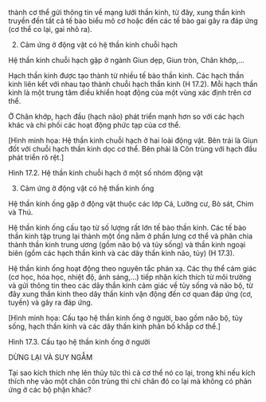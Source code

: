 thành cơ thể gửi thông tin về mạng lưới thần kinh, từ đây, xung thần kinh truyền đến tất cả tế bào biểu mô cơ hoặc đến các tế bào gai gây ra đáp ứng (cơ thể co lại, gai nhô ra).

2. Cảm ứng ở động vật có hệ thần kinh chuỗi hạch

Hệ thần kinh chuỗi hạch gặp ở ngành Giun dẹp, Giun tròn, Chân khớp,...

Hạch thần kinh được tạo thành từ nhiều tế bào thần kinh. Các hạch thần kinh liên kết với nhau tạo thành chuỗi hạch thần kinh (H 17.2). Mỗi hạch thần kinh là một trung tâm điều khiển hoạt động của một vùng xác định trên cơ thể.

Ở Chân khớp, hạch đầu (hạch não) phát triển mạnh hơn so với các hạch khác và chi phối các hoạt động phức tạp của cơ thể.

[Hình minh họa: Hệ thần kinh chuỗi hạch ở hai loài động vật. Bên trái là Giun đốt với chuỗi hạch thần kinh dọc cơ thể. Bên phải là Côn trùng với hạch đầu phát triển rõ rệt.]

Hình 17.2. Hệ thần kinh chuỗi hạch ở một số nhóm động vật

3. Cảm ứng ở động vật có hệ thần kinh ống

Hệ thần kinh ống gặp ở động vật thuộc các lớp Cá, Lưỡng cư, Bò sát, Chim và Thú.

Hệ thần kinh ống cấu tạo từ số lượng rất lớn tế bào thần kinh. Các tế bào thần kinh tập trung lại thành một ống nằm ở phần lưng cơ thể và phân chia thành thần kinh trung ương (gồm não bộ và tủy sống) và thần kinh ngoại biên (gồm các hạch thần kinh và các dây thần kinh não, tủy) (H 17.3).

Hệ thần kinh ống hoạt động theo nguyên tắc phản xạ. Các thụ thể cảm giác (cơ học, hóa học, nhiệt độ, ánh sáng,...) tiếp nhận kích thích từ môi trường và gửi thông tin theo các dây thần kinh cảm giác về tủy sống và não bộ, từ đây xung thần kinh theo dây thần kinh vận động đến cơ quan đáp ứng (cơ, tuyến) và gây ra đáp ứng.

[Hình minh họa: Cấu tạo hệ thần kinh ống ở người, bao gồm não bộ, tủy sống, hạch thần kinh và các dây thần kinh phân bố khắp cơ thể.]

Hình 17.3. Cấu tạo hệ thần kinh ống ở người

DỪNG LẠI VÀ SUY NGẪM

Tại sao kích thích nhẹ lên thủy tức thì cả cơ thể nó co lại, trong khi nếu kích thích nhẹ vào một chân côn trùng thì chỉ chân đó co lại mà không có phản ứng ở các bộ phận khác?